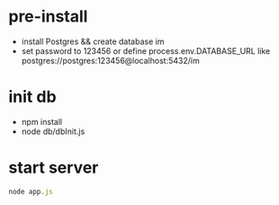 # pre-install
 - install Postgres && create database im 
 - set password to 123456 or define process.env.DATABASE_URL like postgres://postgres:123456@localhost:5432/im

# init db
 - npm install
 - node db/dbInit.js

# start server
 ```javascript
 node app.js
 ```